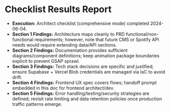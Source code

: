 # Checklist Results Report
- **Execution:** Architect checklist (comprehensive mode) completed 2024-06-04.
- **Section 1 Findings:** Architecture maps cleanly to PRD functional/non-functional requirements; however, note that future CMS or Spotify API needs would require extending data/API sections.
- **Section 2 Findings:** Documentation provides sufficient diagrams/component definitions; keep animation package boundaries explicit to prevent GSAP sprawl.
- **Section 3 Findings:** Tech stack decisions are specific and justified; ensure Supabase + Vercel Blob credentials are managed via IaC to avoid drift.
- **Section 4 Findings:** Frontend UX spec covers flows; handoff prompt embedded in this doc for frontend architect/dev.
- **Section 5 Findings:** Error handling/testing/security strategies are defined; revisit rate limiting and data retention policies once production traffic patterns emerge.

